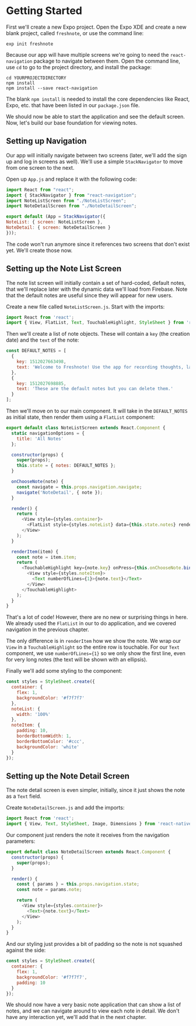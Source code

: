 # Getting Started

First we'll create a new Expo project. Open the Expo XDE and create a new blank project, called `freshnote`, or use the command line:

```
exp init freshnote
```

Because our app will have multiple screens we're going to need the `react-navigation` package to navigate between them. Open the command line, use `cd` to go to the project directory, and install the package:

```
cd YOURPROJECTDIRECTORY
npm install
npm install --save react-navigation
```

The blank `npm install` is needed to install the core dependencies like React, Expo, etc. that have been listed in our `package.json` file.

We should now be able to start the application and see the default screen. Now, let's build our base foundation for viewing notes.

## Setting up Navigation

Our app will initially navigate between two screens (later, we'll add the sign up and log in screens as well). We'll use a simple `StackNavigator` to move from one screen to the next.

Open up `App.js` and replace it with the following code:

```js
import React from "react";
import { StackNavigator } from "react-navigation";
import NoteListScreen from "./NoteListScreen";
import NoteDetailScreen from "./NoteDetailScreen";

export default (App = StackNavigator({
NoteList: { screen: NoteListScreen },
NoteDetail: { screen: NoteDetailScreen }
}));
```

The code won't run anymore since it references two screens that don't exist yet. We'll create those now.

## Setting up the Note List Screen

The note list screen will initially contain a set of hard-coded, default notes, that we'll replace later with the dynamic data we'll load from Firebase. Note that the default notes are useful since they will appear for new users.

Create a new file called `NoteListScreen.js`. Start with the imports:

```js
import React from 'react';
import { View, FlatList, Text, TouchableHighlight, StyleSheet } from 'react-native';
```

Then we'll create a list of note objects. These will contain a `key` (the creation date) and the `text` of the note:

```js
const DEFAULT_NOTES = [
  {
    key: 1512027663498,
    text: 'Welcome to Freshnote! Use the app for recording thoughts, large and small.'
  },
  {
    key: 1512027698885,
    text: 'These are the default notes but you can delete them.'
  }
];
```

Then we'll move on to our main component. It will take in the `DEFAULT_NOTES` as initial state, then render them using a `FlatList` component:

```js
export default class NoteListScreen extends React.Component {
  static navigationOptions = {
    title: 'All Notes'
  };

  constructor(props) {
    super(props);
    this.state = { notes: DEFAULT_NOTES };
  }

  onChooseNote(note) {
    const navigate = this.props.navigation.navigate;
    navigate('NoteDetail', { note });
  }

  render() {
    return (
      <View style={styles.container}>
        <FlatList style={styles.noteList} data={this.state.notes} renderItem={this.renderItem.bind(this)} />
      </View>
    );
  }

  renderItem(item) {
    const note = item.item;
    return (
      <TouchableHighlight key={note.key} onPress={this.onChooseNote.bind(this, note)}>
        <View style={styles.noteItem}>
          <Text numberOfLines={1}>{note.text}</Text>
        </View>
      </TouchableHighlight>
    );
  }
}
```

That's a lot of code! However, there are no new or surprising things in here. We already used the `FlatList` in our to do application, and we covered navigation in the previous chapter.

The only difference is in `renderItem` how we show the note. We wrap our `View` in a `TouchableHighlight` so the entire row is touchable. For our `Text` component, we use `numberOfLines={1}` so we only show the first line, even for very long notes (the text will be shown with an ellipsis).

Finally we'll add some styling to the component:

```js
const styles = StyleSheet.create({
  container: {
    flex: 1,
    backgroundColor: '#f7f7f7'
  },
  noteList: {
    width: '100%'
  },
  noteItem: {
    padding: 10,
    borderBottomWidth: 1,
    borderBottomColor: '#ccc',
    backgroundColor: 'white'
  }
});
```

## Setting up the Note Detail Screen

The note detail screen is even simpler, initially, since it just shows the note as a `Text` field.

Create `NoteDetailScreen.js` and add the imports:

```js
import React from 'react';
import { View, Text, StyleSheet, Image, Dimensions } from 'react-native';
```

Our component just renders the note it receives from the navigation parameters:

```js
export default class NoteDetailScreen extends React.Component {
  constructor(props) {
    super(props);
  }

  render() {
    const { params } = this.props.navigation.state;
    const note = params.note;

    return (
      <View style={styles.container}>
        <Text>{note.text}</Text>
      </View>
    );
  }
}
```

And our styling just provides a bit of padding so the note is not squashed against the side:

```js
const styles = StyleSheet.create({
  container: {
    flex: 1,
    backgroundColor: '#f7f7f7',
    padding: 10
  }
});
```

We should now have a very basic note application that can show a list of notes, and we can navigate around to view each note in detail. We don't have any interaction yet, we'll add that in the next chapter.
